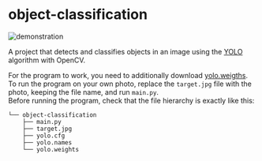 # object-classification
![demonstration](https://user-images.githubusercontent.com/30828805/168285649-943d10c7-b382-434c-ba9b-379cfda775ca.png)

A project that detects and classifies objects in an image using the [YOLO](https://www.cv-foundation.org/openaccess/content_cvpr_2016/papers/Redmon_You_Only_Look_CVPR_2016_paper.pdf) algorithm with OpenCV.

For the program to work, you need to additionally download [yolo.weigths](https://drive.google.com/file/d/1hBtwdYTSkdSfU6mcoWWvN2Czrye2e3lx/view?usp=sharing). To run the program on your own photo, replace the `target.jpg` file with the photo, keeping the file name, and run `main.py`.  
Before running the program, check that the file hierarchy is exactly like this:  
```markup
└── object-classification
    ├── main.py
    ├── target.jpg
    ├── yolo.cfg
    ├── yolo.names
    └── yolo.weights
```
